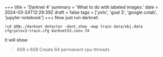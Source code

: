 +++
title = 'Darknet 4'
summary = 'What to do with labeled images.'
date = 2024-03-24T12:29:39Z
draft = false
tags = ['yolo', 'goal 3', 'google colab', 'jupyter notebook']
+++
Now just run darknet.

```
!cd $DN;./darknet detector -dont_show -map train data/obj.data cfg/yolov3-train.cfg darknet53.conv.74
```


It will show
> 608 x 608
> Create 64 permanent cpu-threads


